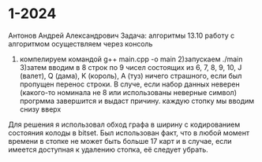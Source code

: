 # 1-2024
Антонов Андрей Александрович
Задача: алгоритмы 13.10
работу с алгоритмом осуществляем через консоль
1) компелируем командой     g++ main.cpp -o main
2)запускаем                 ./main
3)затем вводим в 8 строк по 9 чисел состоящих из 6, 7, 8, 9, 10, J (валет), Q (дама), K (король), A (туз)
ничего страшного, если был пропущен перенос строки. В случе, если набор данных неверен (какого-то номинала не 8 или использованы неверные символ) прогрмма завершится и выдаст причину. каждую стопку мы вводим снизу вверх

Для решения я использовал обход графа в ширину с кодированием состояния колоды в bitset. Был использован факт, что в любой момент времени в стопке не может быть больше 17 карт и в случае, если имеется доступная к удалению стопка, её следует убрать.
